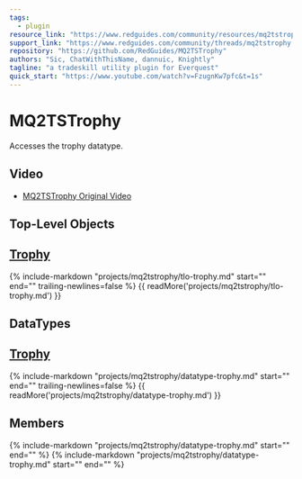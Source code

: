 ```yaml
---
tags:
  - plugin
resource_link: "https://www.redguides.com/community/resources/mq2tstrophy.1295/"
support_link: "https://www.redguides.com/community/threads/mq2tstrophy.70480/"
repository: "https://github.com/RedGuides/MQ2TSTrophy"
authors: "Sic, ChatWithThisName, dannuic, Knightly"
tagline: "a tradeskill utility plugin for Everquest"
quick_start: "https://www.youtube.com/watch?v=FzugnKw7pfc&t=1s"
---
```


# MQ2TSTrophy

<!--desc-start-->
Accesses the trophy datatype.
<!--desc-end-->

## Video

- [MQ2TSTrophy Original Video](https://www.youtube.com/watch?v=FzugnKw7pfc&t)

## Top-Level Objects

## [Trophy](tlo-trophy.md)
{% include-markdown "projects/mq2tstrophy/tlo-trophy.md" start="<!--tlo-desc-start-->" end="<!--tlo-desc-end-->" trailing-newlines=false %} {{ readMore('projects/mq2tstrophy/tlo-trophy.md') }}

## DataTypes

## [Trophy](datatype-trophy.md)
{% include-markdown "projects/mq2tstrophy/datatype-trophy.md" start="<!--dt-desc-start-->" end="<!--dt-desc-end-->" trailing-newlines=false %} {{ readMore('projects/mq2tstrophy/datatype-trophy.md') }}

<h2>Members</h2>
{% include-markdown "projects/mq2tstrophy/datatype-trophy.md" start="<!--dt-members-start-->" end="<!--dt-members-end-->" %}
{% include-markdown "projects/mq2tstrophy/datatype-trophy.md" start="<!--dt-linkrefs-start-->" end="<!--dt-linkrefs-end-->" %}
